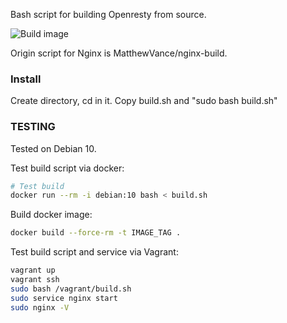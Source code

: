 Bash script for building Openresty from source.

![Build image](https://github.com/zhukovra/openresty-build/workflows/Build%20image/badge.svg)

Origin script for Nginx is MatthewVance/nginx-build.

### Install

Create directory, cd in it. Copy build.sh and "sudo bash build.sh"

### TESTING

Tested on Debian 10.

Test build script via docker:

```bash
# Test build
docker run --rm -i debian:10 bash < build.sh
```

Build docker image:
```bash
docker build --force-rm -t IMAGE_TAG .
```

Test build script and service via Vagrant:

```bash
vagrant up
vagrant ssh
sudo bash /vagrant/build.sh
sudo service nginx start
sudo nginx -V
```
